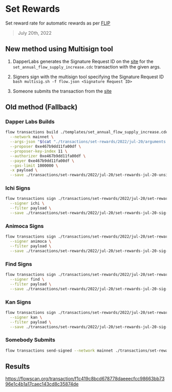 # Set Rewards

Set reward rate for automatic rewards as per [FLIP](https://github.com/onflow/flips/blob/main/governance/20220718-enable-automatic-rewards.md)

> July 20th, 2022

## New method using Multisign tool

1. DapperLabs generates the Signature Request ID on the [site](https://flow-multisig-git-service-account-onflow.vercel.app/mainnet) for the `set_annual_flow_supply_increase.cdc` transaction with the given args.

2. Signers sign with the multisign tool specifying the Signature Request ID
`bash multisig.sh -f flow.json <Signature Request ID>`

3. Someone submits the transaction from the [site](https://flow-multisig-git-service-account-onflow.vercel.app/mainnet)

## Old method (Fallback)

### Dapper Labs Builds


```sh
flow transactions build ./templates/set_annual_flow_supply_increase.cdc \
  --network mainnet \
  --args-json "$(cat "./transactions/set-rewards/2022/jul-20/arguments.json")" \
  --proposer 0xe467b9dd11fa00df \
  --proposer-key-index 11 \
  --authorizer 0xe467b9dd11fa00df \
  --payer 0xe467b9dd11fa00df \
  --gas-limit 1000000 \
  -x payload \
  --save ./transactions/set-rewards/2022/jul-20/set-rewards-jul-20-unsigned.rlp
```

### Ichi Signs

```sh
flow transactions sign ./transactions/set-rewards/2022/jul-20/set-rewards-jul-20-unsigned.rlp \
  --signer ichi \
  --filter payload \
  --save ./transactions/set-rewards/2022/jul-20/set-rewards-jul-20-sig-1.rlp
```

### Animoca Signs

```sh
flow transactions sign ./transactions/set-rewards/2022/jul-20/set-rewards-jul-20-sig-1.rlp \
  --signer animoca \
  --filter payload \
  --save ./transactions/set-rewards/2022/jul-20/set-rewards-jul-20-sig-2.rlp
```

### Find Signs

```sh
flow transactions sign ./transactions/set-rewards/2022/jul-20/set-rewards-jul-20-sig-2.rlp \
  --signer find \
  --filter payload \
  --save ./transactions/set-rewards/2022/jul-20/set-rewards-jul-20-sig-3.rlp
```

### Kan Signs

```sh
flow transactions sign ./transactions/set-rewards/2022/jul-20/set-rewards-jul-20-sig-3.rlp \
  --signer kan \
  --filter payload \
  --save ./transactions/set-rewards/2022/jul-20/set-rewards-jul-20-sig-complete.rlp
```

### Somebody Submits

```sh
flow transactions send-signed --network mainnet ./transactions/set-rewards/2022/jul-20/set-rewards-jul-20-sig-complete.rlp
```

## Results

https://flowscan.org/transaction/f1c419c8bcd678778daeeecfcc98663bb7396e1c4b1a17caec143cd8c35874de
